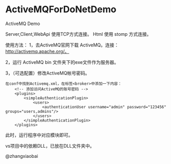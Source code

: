 # ActiveMQForDoNetDemo
ActiveMQ Demo

Server,Client,WebApi 使用TCP方式连接。
Html 使用 stomp 方式连接。

使用方法：
1，去ActiveMQ官网下载 ActiveMQ。连接：http://activemq.apache.org/。

2，运行 ActiveMQ bin 文件夹下的exe文件作为服务器。

3，（可选配置）修改ActiveMQ帐号密码。

	在conf中找到Activemq.xml，在标签<broker>中添加一下内容：
		<!-- 添加访问ActiveMQ的账号密码 -->  
        <plugins>  
            <simpleAuthenticationPlugin>  
                <users>  
                    <authenticationUser username="admin" password="123456" groups="users,admins"/>  
                </users>  
            </simpleAuthenticationPlugin>  
        </plugins>  
		
此时，运行程序中对应模块即可。

vs项目中的依赖DLL，已放在DLL文件夹中。

@zhangxiaobai
